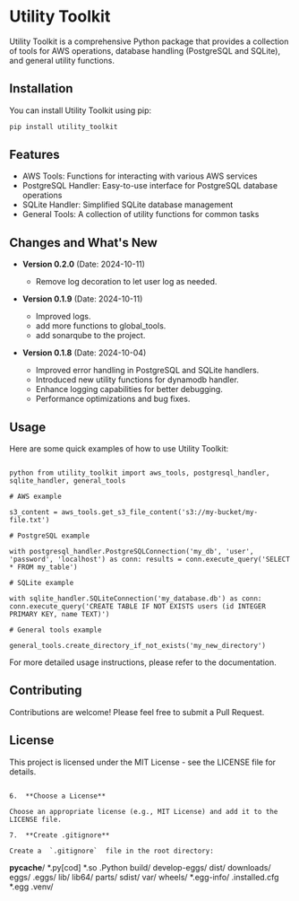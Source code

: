 # Utility Toolkit

Utility Toolkit is a comprehensive Python package that provides a collection of tools for AWS operations, database handling (PostgreSQL and SQLite), and general utility functions.

## Installation

You can install Utility Toolkit using pip:
``` cmd
pip install utility_toolkit
```

## Features

- AWS Tools: Functions for interacting with various AWS services
- PostgreSQL Handler: Easy-to-use interface for PostgreSQL database operations
- SQLite Handler: Simplified SQLite database management
- General Tools: A collection of utility functions for common tasks

## Changes and What's New

- **Version 0.2.0** (Date: 2024-10-11)
  - Remove log decoration to let user log as needed.

- **Version 0.1.9** (Date: 2024-10-11)
  - Improved logs.
  - add more functions to global_tools.
  - add sonarqube to the project.

- **Version 0.1.8** (Date: 2024-10-04)
  - Improved error handling in PostgreSQL and SQLite handlers.
  - Introduced new utility functions for dynamodb handler.
  - Enhance logging capabilities for better debugging.
  - Performance optimizations and bug fixes.

## Usage

Here are some quick examples of how to use Utility Toolkit:


```

python from utility_toolkit import aws_tools, postgresql_handler, sqlite_handler, general_tools

# AWS example

s3_content = aws_tools.get_s3_file_content('s3://my-bucket/my-file.txt')

# PostgreSQL example

with postgresql_handler.PostgreSQLConnection('my_db', 'user', 'password', 'localhost') as conn: results = conn.execute_query('SELECT * FROM my_table')

# SQLite example

with sqlite_handler.SQLiteConnection('my_database.db') as conn: conn.execute_query('CREATE TABLE IF NOT EXISTS users (id INTEGER PRIMARY KEY, name TEXT)')

# General tools example

general_tools.create_directory_if_not_exists('my_new_directory')

```

For more detailed usage instructions, please refer to the documentation.

## Contributing

Contributions are welcome! Please feel free to submit a Pull Request.

## License

This project is licensed under the MIT License - see the LICENSE file for details.

```

6.  **Choose a License**

Choose an appropriate license (e.g., MIT License) and add it to the LICENSE file.

7.  **Create .gitignore**

Create a  `.gitignore`  file in the root directory:

```
__pycache__/
*.py[cod]
*.so
.Python
build/
develop-eggs/
dist/
downloads/
eggs/
.eggs/
lib/
lib64/
parts/
sdist/
var/
wheels/
*.egg-info/
.installed.cfg
*.egg
.venv/
```